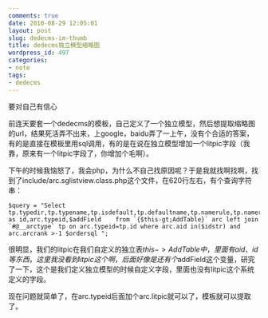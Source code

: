 ```yaml
---
comments: true
date: 2010-08-29 12:05:01
layout: post
slug: dedecms-im-thumb
title: dedecms独立模型缩略图
wordpress_id: 497
categories:
- note
tags:
- dedecms
---
```


要对自己有信心

前连天要套一个dedecms的模板，自己定义了一个独立模型，然后想提取缩略图的url，结果死活弄不出来，上google，baidu弄了一上午，没有个合适的答案，有的是直接在模板里用sql调用，有的是在说在独立模型增加一个litpic字段（我靠，原来有一个litpic字段了，你增加个毛啊）。



下午的时候我恼怒了，我会php，为什么不自己找原因呢？于是我就找啊找啊，找到了include/arc.sglistview.class.php这个文件，在620行左右，有个查询字符串：


    
    $query = "Select tp.typedir,tp.typename,tp.isdefault,tp.defaultname,tp.namerule,tp.namerule2,tp.ispart,tp.moresite,tp.siteurl,tp.sitepath,arc.aid,arc.aid as id,arc.typeid,$addField	from `{$this-gt;AddTable}` arc left join `#@__arctype` tp on arc.typeid=tp.id where arc.aid in($idstr) and arc.arcrank >-1 $ordersql ";




很明显，我们的litpic在我们自定义的独立表$this->AddTable中，里面有aid、id等东西，这里我没看到litpic这个啊，后面好像是还有个$addField这个变量，研究了一下，这个是我们定义独立模型的时候自定义字段，里面也没有litpic这个系统定义的字段。

现在问题就简单了，在arc.typeid后面加个arc.litpic就可以了，模板就可以提取了。
